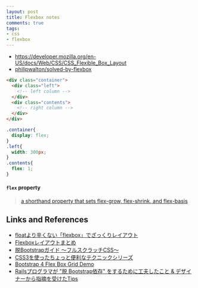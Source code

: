 ```yaml
---
layout: post
title: Flexbox notes
comments: true
tags:
- css
- flexbox
---
```


<!--more-->

- https://developer.mozilla.org/en-US/docs/Web/CSS/CSS_Flexible_Box_Layout
- [philipwalton/solved-by-flexbox](https://github.com/philipwalton/solved-by-flexbox)

```html
<div class="container">
  <div class="left">
    <!-- left column -->
  </div>
  <div class="contents">
    <!-- right column -->
  </div>
</div>
```

```css
.container{
  display: flex;
}
.left{
  width: 300px;
}
.contents{
  flex: 1;
}
```

#### `flex` property
> [a shorthand property that sets flex-grow, flex-shrink, and flex-basis](https://developer.mozilla.org/en-US/docs/Web/CSS/flex)

## Links and References

- [floatより辛くない「flexbox」でざっくりレイアウト](http://qiita.com/hashrock/items/939684b9207dbab1d59e)
- [Flexboxレイアウトまとめ](http://qiita.com/takanorip/items/a51989312160530d89a1)
- [脱Bootstrapガイド 〜フルスクラッチCSS〜](http://qiita.com/hashrock/items/5c18bf5086f52e4122e5)
- [CSS3を使ったちょっと便利なテクニックシリーズ](http://qiita.com/kokushin/items/95a0ed389665fd51898a)
- [Bootstrap 4 Flex Box Grid Demo](http://codepen.io/ncerminara/pen/EjqbPj)
- [Railsプログラマが "脱 Bootstrap依存" をするために工夫したこと & デザイナーから指摘を受けたTips](http://qiita.com/regonn/items/01dd8356e6a9686c70be)
